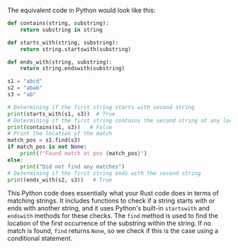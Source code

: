 The equivalent code in Python would look like this:

```python
def contains(string, substring):
    return substring in string

def starts_with(string, substring):
    return string.startswith(substring)

def ends_with(string, substring):
    return string.endswith(substring)

s1 = "abcd"
s2 = "abab"
s3 = "ab"

# Determining if the first string starts with second string
print(starts_with(s1, s3))  # True
# Determining if the first string contains the second string at any location
print(contains(s1, s3))   # False
# Print the location of the match 
match_pos = s1.find(s3)
if match_pos is not None:
    print(f"Found match at pos {match_pos}")
else:
    print("Did not find any matches")
# Determining if the first string ends with the second string
print(ends_with(s2, s3))   # True
```
This Python code does essentially what your Rust code does in terms of matching strings. It includes functions to check if a string starts with or ends with another string, and it uses Python's built-in `startswith` and `endswith` methods for these checks. The `find` method is used to find the location of the first occurrence of the substring within the string. If no match is found, `find` returns `None`, so we check if this is the case using a conditional statement.
